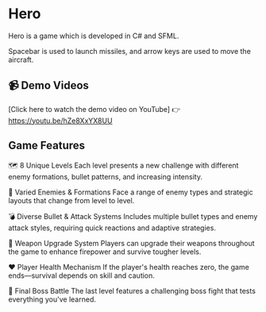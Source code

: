 # Hero
Hero is a game which is developed in C# and SFML.

Spacebar is used to launch missiles, and arrow keys are used to move the aircraft.

## 📹 Demo Videos

 [Click here to watch the demo video on YouTube]
👉https://youtu.be/hZe8XxYX8UU

## Game Features

🗺️ 8 Unique Levels
Each level presents a new challenge with different enemy formations, bullet patterns, and increasing intensity.

👾 Varied Enemies & Formations
Face a range of enemy types and strategic layouts that change from level to level.

💣 Diverse Bullet & Attack Systems
Includes multiple bullet types and enemy attack styles, requiring quick reactions and adaptive strategies.

🔧 Weapon Upgrade System
Players can upgrade their weapons throughout the game to enhance firepower and survive tougher levels.

❤️ Player Health Mechanism
If the player's health reaches zero, the game ends—survival depends on skill and caution.

👑 Final Boss Battle
The last level features a challenging boss fight that tests everything you've learned.

